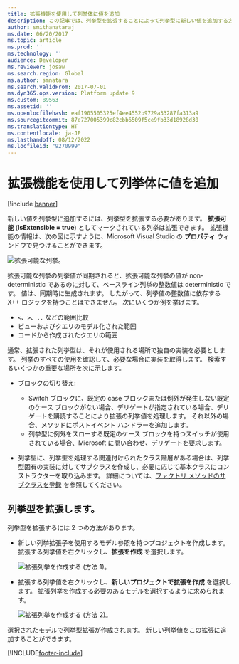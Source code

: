 ```yaml
---
title: 拡張機能を使用して列挙体に値を追加
description: この記事では、列挙型を拡張することによって列挙型に新しい値を追加する方法について説明します。
author: smithanataraj
ms.date: 06/20/2017
ms.topic: article
ms.prod: ''
ms.technology: ''
audience: Developer
ms.reviewer: josaw
ms.search.region: Global
ms.author: smnatara
ms.search.validFrom: 2017-07-01
ms.dyn365.ops.version: Platform update 9
ms.custom: 89563
ms.assetid: ''
ms.openlocfilehash: eaf1905505325ef4ee4552b9729a33287fa313a9
ms.sourcegitcommit: 87e727005399c82cbb6509f5ce9fb33d18928d30
ms.translationtype: HT
ms.contentlocale: ja-JP
ms.lasthandoff: 08/12/2022
ms.locfileid: "9270999"
---
```

# <a name="add-values-to-enums-through-extension"></a>拡張機能を使用して列挙体に値を追加

[!include [banner](../includes/banner.md)]

新しい値を列挙型に追加するには、列挙型を拡張する必要があります。 **拡張可能** (**IsExtensible = true**) としてマークされている列挙は拡張できます。 拡張機能の情報は、次の図に示すように、Microsoft Visual Studio の **プロパティ** ウィンドウで見つけることができます。

![拡張可能な列挙。](media/AddEnum01.png)

拡張可能な列挙の列挙値が同期されると、拡張可能な列挙の値が non-deterministic であるのに対して、ベースライン列挙の整数値は deterministic です。 値は、同期時に生成されます。 したがって、列挙値の整数値に依存する X++ ロジックを持つことはできません。 次にいくつか例を挙げます。

+ `<`、`>`、`..` などの範囲比較
+ ビューおよびクエリのモデル化された範囲
+ コードから作成されたクエリの範囲 

通常、拡張された列挙型は、それが使用される場所で独自の実装を必要とします。 列挙のすべての使用を確認して、必要な場合に実装を取得します。 検索するいくつかの重要な場所を次に示します。

+ ブロックの切り替え:

    - Switch ブロックに、既定の case ブロックまたは例外が発生しない既定のケース ブロックがない場合、デリゲートが指定されている場合、デリゲートを購読することにより拡張の列挙値を処理します。 それ以外の場合、メソッドにポストイベント ハンドラーを追加します。 
    - 列挙型に例外をスローする既定のケース ブロックを持つスイッチが使用されている場合、Microsoft に問い合わせ、デリゲートを要求します。

+ 列挙型に、列挙型を処理する関連付けられたクラス階層がある場合は、列挙型固有の実装に対してサブクラスを作成し、必要に応じて基本クラスにコンストラクターを取り込みます。 詳細については、[ファクトリ メソッドのサブクラスを登録](register-subclass-factory-methods.md) を参照してください。
    
## <a name="extend-an-enum"></a>列挙型を拡張します。

列挙型を拡張するには 2 つの方法があります。

+ 新しい列挙拡張子を使用するモデル参照を持つプロジェクトを作成します。 拡張する列挙値を右クリックし、**拡張を作成** を選択します。

    ![拡張列挙を作成する (方法 1)。](media/AddEnum02.png)

+ 拡張する列挙値を右クリックし、**新しいプロジェクトで拡張を作成** を選択します。 拡張列挙を作成する必要のあるモデルを選択するように求められます。
        
    ![拡張列挙を作成する (方法 2)。](media/AddEnum03.png)
        
選択されたモデルで列挙型拡張が作成されます。 新しい列挙値をこの拡張に追加することができます。


[!INCLUDE[footer-include](../../../includes/footer-banner.md)]
